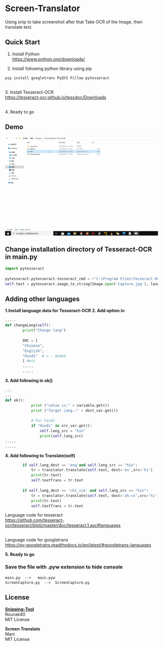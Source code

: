 # Screen-Translator
Using snip to take screenshot after that Take OCR of the Image, then translate text.

## Quick Start
1. Install Python 
<br>https://www.python.org/downloads/

2. Install following python library using pip
```
pip install googletrans PyQt5 Pillow pytesseract
```

<br>3. Install Tesseract-OCR 
<br>https://tesseract-ocr.github.io/tessdoc/Downloads

<br>4. Ready to go

## Demo
![alt text](https://raw.githubusercontent.com/infinyte7/Screen-Translator/master/ScreenTranslate_demo.gif)

## Change installation directory of Tesseract-OCR in main.py
```python
import pytesseract

pytesseract.pytesseract.tesseract_cmd = r'C:\Program Files\Tesseract-OCR\tesseract'  # Change to installation directory 
self.text = pytesseract.image_to_string(Image.open('Capture.jpg'), lang=self.lang_src)
```

## Adding other languages
<b>1.Install language data for Tesseract-OCR</b>
<b>2. Add option in</b>
```python
.....
def changeLang(self):
        print("Change lang")

        SRC = [
        "Chinese",
        "English",
        "Hindi"  # <-- Added
        ] #etc
        .....
        .....
```
<b>3. Add following in ok()</b>
```python
...
...
def ok():
            print ("value is:" + variable.get())
            print ("Target Lang.:" + dest_var.get())  
            
            # For hindi
            if "Hindi" in src_var.get():
                self.lang_src = "hin"
                print(self.lang_src)
.....
.....
```

<b>4. Add following to Translate(self)</b>
```python
        if self.lang_dest == 'eng'and self.lang_src == "hin":
            tr = translator.translate(self.text, dest='en',src='hi')
            print(tr.text)
            self.textTrans = tr.text
        
        if self.lang_dest == 'chi_sim' and self.lang_src == "hin":
            tr = translator.translate(self.text, dest='zh-cn',src='hi')
            print(tr.text)
            self.textTrans = tr.text            
```

Language code for tesseract
<br>https://github.com/tesseract-ocr/tesseract/blob/master/doc/tesseract.1.asc#languages

<br>Language code for googletrans
<br>https://py-googletrans.readthedocs.io/en/latest/#googletrans-languages

<b>5. Ready to go</b>

### Save the file with .pyw extension to hide console
```
main.py  -->   main.pyw
ScreenCapture.py  -->  ScreenCapture.py
```

## License
<b>[Snipping-Tool](https://github.com/Rounak40/Snipping-Tool)</b>
<br>Rounak40
<br>MIT License 

<b>Screen Translate</b>
<br>Mani
<br>MIT License
